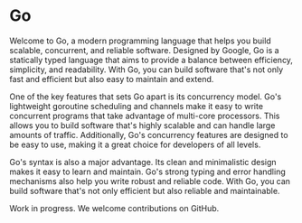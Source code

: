 # Go

Welcome to Go, a modern programming language that helps you build scalable,
concurrent, and reliable software. Designed by Google, Go is a statically typed
language that aims to provide a balance between efficiency, simplicity, and
readability. With Go, you can build software that's not only fast and efficient
but also easy to maintain and extend.

One of the key features that sets Go apart is its concurrency model. Go's
lightweight goroutine scheduling and channels make it easy to write concurrent
programs that take advantage of multi-core processors. This allows you to build
software that's highly scalable and can handle large amounts of traffic.
Additionally, Go's concurrency features are designed to be easy to use, making
it a great choice for developers of all levels.

Go's syntax is also a major advantage. Its clean and minimalistic design makes
it easy to learn and maintain. Go's strong typing and error handling mechanisms
also help you write robust and reliable code. With Go, you can build software
that's not only efficient but also reliable and maintainable.


Work in progress. We welcome contributions on GitHub.